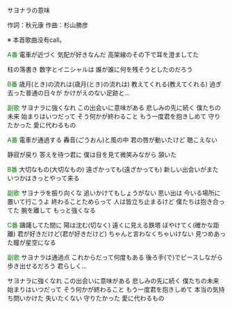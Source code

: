 サヨナラの意味

作詞：秋元康
作曲：杉山勝彦

※ 本首歌曲没有call。 

<font color=green>A番</font>
電車が近づく
気配が好きなんだ
高架線のその下で耳を澄ましてた

柱の落書き
数字とイニシャルは
誰が誰に何を残そうとしたのだろう

<font color=green>B番</font>
歳月(とき)の流れは(歳月(とき)の流れは)
教えてくれる(教えてくれる)
過ぎ去った普通の日々が
かけがえのない足跡と…

<font color=green>副歌</font>
サヨナラに強くなれ
この出会いに意味がある
悲しみの先に続く
僕たちの未来
始まりはいつだって
そう何かが終わること
もう一度君を抱きしめて
守りたかった
愛に代わるもの

<font color=green>A番</font>
電車が通過する
轟音(ごうおん)と風の中
君の唇が動いたけど
聴こえない

静寂が戻り
答えを待つ君に
僕は目を見て微笑みながら
頷いた

<font color=green>B番</font>
大切なもの(大切なもの)
遠ざかっても(遠ざかっても)
新しい出会いがまた
いつかはきっとやって来る

<font color=green>副歌</font>
サヨナラを振り向くな
追いかけてもしょうがない
思い出は
今いる場所に置いて行こうよ
終わることためらって
人は皆立ち止まるけど
僕たちは抱き合ってた
腕を離して
もっと強くなる

<font color=green>C番</font>
躊躇してた間に
陽は沈む(切なく)
遠くに見える鉄塔
ぼやけてく(確かな距離)
君が好きだけど(君が好きだけど)
ちゃんと言わなくちゃいけない
見つめあった瞳が星空になる

<font color=green>副歌</font>
サヨナラは通過点
これからだって何度もある
後ろ手(で)でピースしながら
歩き出せるだろう
君らしく…

サヨナラに強くなれ
この出会いに意味がある
悲しみの先に続く
僕たちの未来
始まりはいつだって
そう何かが終わること
もう一度君を抱きしめて
本当の気持ち問いかけた
失いたくない
守りたかった
愛に代わるもの
